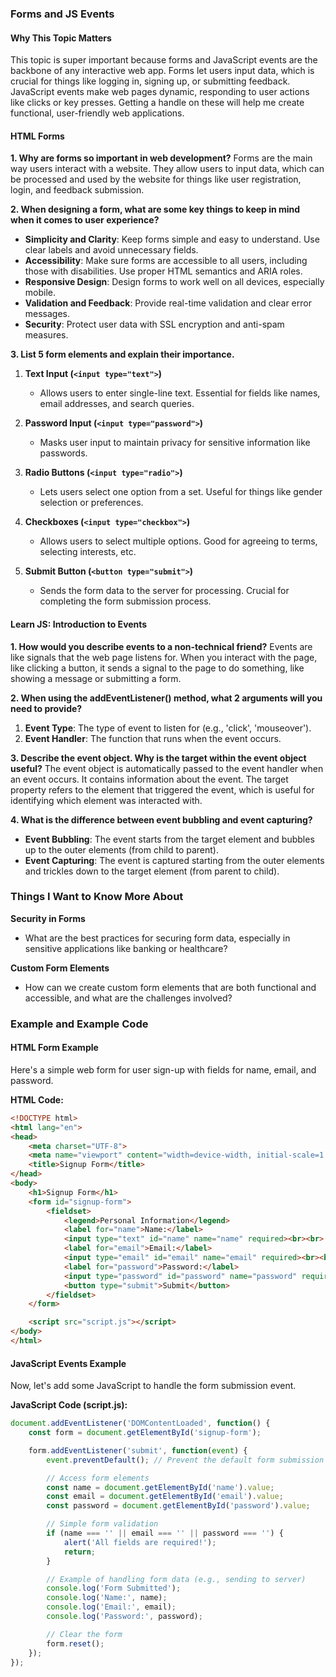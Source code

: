 ### Forms and JS Events

#### Why This Topic Matters
This topic is super important because forms and JavaScript events are the backbone of any interactive web app. Forms let users input data, which is crucial for things like logging in, signing up, or submitting feedback. JavaScript events make web pages dynamic, responding to user actions like clicks or key presses. Getting a handle on these will help me create functional, user-friendly web applications.

#### HTML Forms

**1. Why are forms so important in web development?**
Forms are the main way users interact with a website. They allow users to input data, which can be processed and used by the website for things like user registration, login, and feedback submission.

**2. When designing a form, what are some key things to keep in mind when it comes to user experience?**
- **Simplicity and Clarity**: Keep forms simple and easy to understand. Use clear labels and avoid unnecessary fields.
- **Accessibility**: Make sure forms are accessible to all users, including those with disabilities. Use proper HTML semantics and ARIA roles.
- **Responsive Design**: Design forms to work well on all devices, especially mobile.
- **Validation and Feedback**: Provide real-time validation and clear error messages.
- **Security**: Protect user data with SSL encryption and anti-spam measures.

**3. List 5 form elements and explain their importance.**
1. **Text Input (`<input type="text">`)**
   - Allows users to enter single-line text. Essential for fields like names, email addresses, and search queries.

2. **Password Input (`<input type="password">`)**
   - Masks user input to maintain privacy for sensitive information like passwords.

3. **Radio Buttons (`<input type="radio">`)**
   - Lets users select one option from a set. Useful for things like gender selection or preferences.

4. **Checkboxes (`<input type="checkbox">`)**
   - Allows users to select multiple options. Good for agreeing to terms, selecting interests, etc.

5. **Submit Button (`<button type="submit">`)**
   - Sends the form data to the server for processing. Crucial for completing the form submission process.

#### Learn JS: Introduction to Events

**1. How would you describe events to a non-technical friend?**
Events are like signals that the web page listens for. When you interact with the page, like clicking a button, it sends a signal to the page to do something, like showing a message or submitting a form.

**2. When using the addEventListener() method, what 2 arguments will you need to provide?**
1. **Event Type**: The type of event to listen for (e.g., 'click', 'mouseover').
2. **Event Handler**: The function that runs when the event occurs.

**3. Describe the event object. Why is the target within the event object useful?**
The event object is automatically passed to the event handler when an event occurs. It contains information about the event. The target property refers to the element that triggered the event, which is useful for identifying which element was interacted with.

**4. What is the difference between event bubbling and event capturing?**
- **Event Bubbling**: The event starts from the target element and bubbles up to the outer elements (from child to parent).
- **Event Capturing**: The event is captured starting from the outer elements and trickles down to the target element (from parent to child).

### Things I Want to Know More About
   
**Security in Forms**
   - What are the best practices for securing form data, especially in sensitive applications like banking or healthcare?

**Custom Form Elements**
   - How can we create custom form elements that are both functional and accessible, and what are the challenges involved?

### Example and Example Code

#### HTML Form Example
Here's a simple web form for user sign-up with fields for name, email, and password.

**HTML Code:**
```html
<!DOCTYPE html>
<html lang="en">
<head>
    <meta charset="UTF-8">
    <meta name="viewport" content="width=device-width, initial-scale=1.0">
    <title>Signup Form</title>
</head>
<body>
    <h1>Signup Form</h1>
    <form id="signup-form">
        <fieldset>
            <legend>Personal Information</legend>
            <label for="name">Name:</label>
            <input type="text" id="name" name="name" required><br><br>
            <label for="email">Email:</label>
            <input type="email" id="email" name="email" required><br><br>
            <label for="password">Password:</label>
            <input type="password" id="password" name="password" required><br><br>
            <button type="submit">Submit</button>
        </fieldset>
    </form>

    <script src="script.js"></script>
</body>
</html>
```

#### JavaScript Events Example
Now, let's add some JavaScript to handle the form submission event.

**JavaScript Code (script.js):**
```javascript
document.addEventListener('DOMContentLoaded', function() {
    const form = document.getElementById('signup-form');

    form.addEventListener('submit', function(event) {
        event.preventDefault(); // Prevent the default form submission

        // Access form elements
        const name = document.getElementById('name').value;
        const email = document.getElementById('email').value;
        const password = document.getElementById('password').value;

        // Simple form validation
        if (name === '' || email === '' || password === '') {
            alert('All fields are required!');
            return;
        }

        // Example of handling form data (e.g., sending to server)
        console.log('Form Submitted');
        console.log('Name:', name);
        console.log('Email:', email);
        console.log('Password:', password);

        // Clear the form
        form.reset();
    });
});
```
